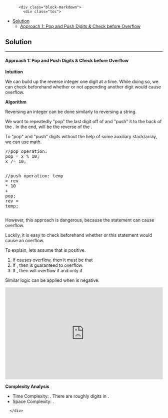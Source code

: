 <div class="article-body">
        
          <div class="block-markdown">
            <div class="toc">
<ul>
<li><a href="#solution">Solution</a><ul>
<li><a href="#approach-1-pop-and-push-digits-check-before-overflow">Approach 1: Pop and Push Digits &amp; Check before Overflow</a></li>
</ul>
</li>
</ul>
</div>
<h2 id="solution">Solution</h2>
<hr>
<h4 id="approach-1-pop-and-push-digits-check-before-overflow">Approach 1: Pop and Push Digits &amp; Check before Overflow</h4>
<p><strong>Intuition</strong></p>
<p>We can build up the reverse integer one digit at a time.
While doing so, we can check beforehand whether or not appending another digit would cause overflow.</p>
<p><strong>Algorithm</strong></p>
<p>Reversing an integer can be done similarly to reversing a string.</p>
<p>We want to repeatedly "pop" the last digit off of <script type="math/tex; mode=display">x</script> and "push" it to the back of the <script type="math/tex; mode=display">\text{rev}</script>. In the end, <script type="math/tex; mode=display">\text{rev}</script> will be the reverse of the <script type="math/tex; mode=display">x</script>.</p>
<p>To "pop" and "push" digits without the help of some auxiliary stack/array, we can use math.</p>
<div class="codehilite"><pre><span></span><span class="c1">//pop operation:</span>
<span class="n">pop</span> <span class="o">=</span> <span class="n">x</span> <span class="o">%</span> <span class="mi">10</span><span class="p">;</span>
<span class="n">x</span> <span class="o">/=</span> <span class="mi">10</span><span class="p">;</span>

<span class="c1">//push operation:</span>
<span class="n">temp</span> <span class="o">=</span> <span class="n">rev</span> <span class="o">*</span> <span class="mi">10</span> <span class="o">+</span> <span class="n">pop</span><span class="p">;</span>
<span class="n">rev</span> <span class="o">=</span> <span class="n">temp</span><span class="p">;</span>
</pre></div>


<p>However, this approach is dangerous, because the statement <script type="math/tex; mode=display">\text{temp} = \text{rev} \cdot 10 + \text{pop}</script> can cause overflow.</p>
<p>Luckily, it is easy to check beforehand whether or this statement would cause an overflow.</p>
<p>To explain, lets assume that <script type="math/tex; mode=display">\text{rev}</script> is positive.</p>
<ol>
<li>If <script type="math/tex; mode=display">temp = \text{rev} \cdot 10 + \text{pop}</script> causes overflow, then it must be that <script type="math/tex; mode=display">\text{rev} \geq \frac{INTMAX}{10}</script>
</li>
<li>If <script type="math/tex; mode=display">\text{rev} > \frac{INTMAX}{10}</script>, then <script type="math/tex; mode=display">temp = \text{rev} \cdot 10 + \text{pop}</script> is guaranteed to overflow.</li>
<li>If <script type="math/tex; mode=display">\text{rev} == \frac{INTMAX}{10}</script>, then <script type="math/tex; mode=display">temp = \text{rev} \cdot 10 + \text{pop}</script> will overflow if and only if <script type="math/tex; mode=display">\text{pop} > 7</script>
</li>
</ol>
<p>Similar logic can be applied when <script type="math/tex; mode=display">\text{rev}</script> is negative.</p>
<iframe src="https://leetcode.com/playground/Ufhk9yCy/shared" frameborder="0" width="100%" height="293" name="Ufhk9yCy"></iframe>

<p><strong>Complexity Analysis</strong></p>
<ul>
<li>Time Complexity: <script type="math/tex; mode=display">O(\log(x))</script>. There are roughly <script type="math/tex; mode=display">\log_{10}(x)</script> digits in <script type="math/tex; mode=display">x</script>.</li>
<li>Space Complexity: <script type="math/tex; mode=display">O(1)</script>.</li>
</ul>
          </div>
        
      </div>